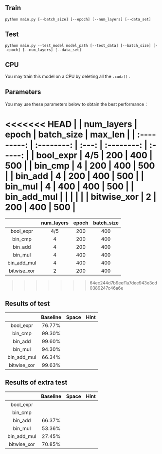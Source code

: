 ## Train

```
python main.py [--batch_size] [--epoch] [--num_layers] [--data_set] 
```

## Test

```
python main.py --test_model model_path [--test_data] [--batch_size] [--epoch] [--num_layers] [--data_set] 
```
## CPU

You may train this model on a CPU by deleting all the  `.cuda()` .

## Parameters

You may use these parameters below to obtain the best performance：

<<<<<<< HEAD
|             | num_layers | epoch | batch_size | max_len |
| :---------: | :--------: | :---: | :--------: | :-----: |
|  bool_expr  |    4/5     |  200  |    400     |   500   |
|   bin_cmp   |     4      |  200  |    400     |   500   |
|   bin_add   |     4      |  200  |    400     |   500   |
|   bin_mul   |     4      |  400  |    400     |   500   |
| bin_add_mul |            |       |            |         |
| bitwise_xor |     2      |  200  |    400     |   500   |
=======
|             | num_layers | epoch | batch_size |
| :---------: | :--------: | :---: | :--------: |
|  bool_expr  |    4/5     |  200  |    400     |
|   bin_cmp   |     4      |  200  |    400     |
|   bin_add   |     4      |  200  |    400     |
|   bin_mul   |     4      |  400  |    400     |
| bin_add_mul |      4      |  400     |     400       |
| bitwise_xor |     2      |  200  |    400     |
>>>>>>> 64ec244d7b9eef1a7dee943e3cd0389247c46a6e

## Results of test

|           | Baseline | Space | Hint |
| :-------: | :------: | :---: | :--: |
| bool_expr |  76.77%  |       |      |
|  bin_cmp  |  99.30%  |       |      |
|  bin_add  |  99.60%  |       |      |
|bin_mul|94.30%|||
|bin_add_mul|66.34%|||
|bitwise_xor|99.63%|||

## Results of extra test

|           | Baseline | Space | Hint |
| :-------: | :------: | :---: | :--: |
| bool_expr |  |       |      |
|  bin_cmp  | |       |      |
|  bin_add  |  66.37% |       |      |
|bin_mul|53.36%|||
|bin_add_mul|27.45%|||
|bitwise_xor|70.85%|||
